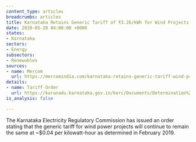 ```yaml
---
content_type: articles
breadcrumbs: articles
title: Karnataka Retains Generic Tariff of ₹3.26/kWh for Wind Projects in FY 2020-21
date: 2020-05-20 04:00:00 +0000
states:
- Karnataka
sectors:
- Energy
subsectors:
- Renewables
sources:
- name: Mercom
  url: https://mercomindia.com/karnataka-retains-generic-tariff-wind-projects/
details:
- name: Tariff Order
  url: https://karunadu.karnataka.gov.in/kerc/Documents/Determination%20of%20Generic%20Tariff%20for%20wind%20Power%20Project%20for%20FY%202020-21.pdf
is_analysis: false

---
```

The Karnataka Electricity Regulatory Commission has issued an order stating that the generic tariff for wind power projects will continue to remain the same at \~$0.04 per kilowatt-hour as determined in February 2019.